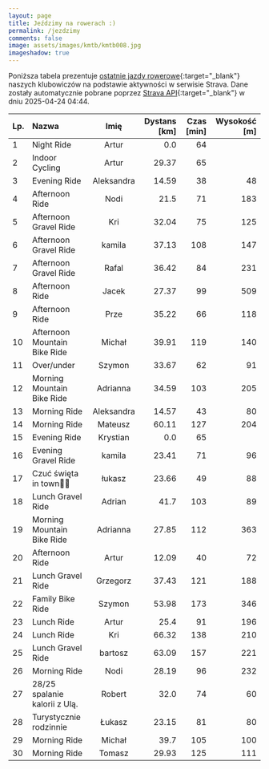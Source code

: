 ```yaml
---
layout: page
title: Jeździmy na rowerach :)
permalink: /jezdzimy
comments: false
image: assets/images/kmtb/kmtb008.jpg
imageshadow: true
---
```


Poniższa tabela prezentuje [ostatnie jazdy rowerowe](https://www.strava.com/clubs/336381){:target="_blank"} naszych klubowiczów na podstawie aktywności w serwisie Strava. Dane zostały automatycznie pobrane poprzez [Strava API](https://developers.strava.com/docs/reference/#api-Clubs-getClubActivitiesById){:target="_blank"} w dniu 2025-04-24 04:44.

Lp. | Nazwa | Imię | Dystans [km] | Czas [min] | Wysokość [m]
:--- | :--- | :---: | ---: | ---: | ---:
1|Night Ride|Artur|0.0|64|
2|Indoor Cycling|Artur|29.37|65|
3|Evening Ride|Aleksandra|14.59|38|48
4|Afternoon Ride|Nodi|21.5|71|183
5|Afternoon Gravel Ride|Kri|32.04|75|125
6|Afternoon Gravel Ride|kamila|37.13|108|147
7|Afternoon Gravel Ride|Rafal|36.42|84|231
8|Afternoon Ride|Jacek|27.37|99|509
9|Afternoon Ride|Prze|35.22|66|118
10|Afternoon Mountain Bike Ride|Michał|39.91|119|140
11|Over/under|Szymon|33.67|62|91
12|Morning Mountain Bike Ride|Adrianna|34.59|103|205
13|Morning Ride|Aleksandra|14.57|43|80
14|Morning Ride|Mateusz|60.11|127|204
15|Evening Ride|Krystian|0.0|65|
16|Evening Gravel Ride|kamila|23.41|71|96
17|Czuć święta in town🥵🥸|łukasz|23.66|49|88
18|Lunch Gravel Ride|Adrian|41.7|103|89
19|Morning Mountain Bike Ride|Adrianna|27.85|112|363
20|Afternoon Ride|Artur|12.09|40|72
21|Lunch Gravel Ride|Grzegorz|37.43|121|188
22|Family Bike Ride|Szymon|53.98|173|346
23|Lunch Ride|Artur|25.4|91|196
24|Lunch Ride|Kri|66.32|138|210
25|Lunch Gravel Ride|bartosz|63.09|157|221
26|Morning Ride|Nodi|28.19|96|232
27|28/25 spalanie kalorii z Ulą.|Robert|32.0|74|60
28|Turystycznie rodzinnie|Łukasz|23.15|81|80
29|Morning Ride|Michał|39.7|105|100
30|Morning Ride|Tomasz|29.93|125|111
